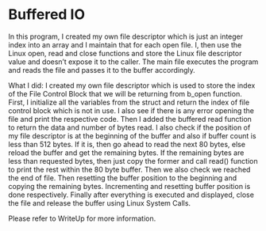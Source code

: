 # Buffered IO

In this program, I created my own file descriptor which is just an integer index into an array and I maintain that for each open file. I, then use the Linux open, read and close functions and store the Linux file descriptor value and doesn’t expose it to the caller. The main file executes the program and reads the file and passes it to the buffer accordingly.

What I did: I created my own file descriptor which is used to store the index of the File Control Block that we will be returning from b_open function. First, I initialize all the variables from the struct and return the index of file control block which is not in use. I also see if there is any error opening the file and print the respective code. Then I added the buffered read function to return the data and number of bytes read. I also check if the position of my file descriptor is at the beginning of the buffer and also if buffer count is less than 512 bytes. If it is, then go ahead to read the next 80 bytes, else reload the buffer and get the remaining bytes. If the remaining bytes are less than requested bytes, then just copy the former and call read() function to print the rest within the 80 byte buffer. Then we also check we reached the end of file. Then resetting the buffer position to the beginning and copying the remaining bytes. Incrementing and resetting buffer position is done respectively. Finally after everything is executed and displayed, close the file and release the buffer using Linux System Calls.

Please refer to WriteUp for more information.
